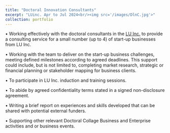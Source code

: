 ```yaml
---
title: "Doctoral Innovation Consultants"
excerpt: "LUinc. Apr to Jul 2024<br/><img src='/images/DlnC.jpg'>"
collection: portfolio
---
```


•	Working effectively with the doctoral consultants in the [LU Inc.](https://www.lusep.co.uk/lu-inc) to provide a consulting service for a small number (up to 4) of start-up businesses from LU Inc.

•	Working with the team to deliver on the start-up business challenges, meeting defined milestones according to agreed deadlines. This support could include, but is not limited to, completing market research, strategic or financial planning or stakeholder mapping for business clients.

•	To participate in LU Inc. induction and training sessions.

•	To abide by agreed confidentiality terms stated in a signed non-disclosure agreement.

•	Writing a brief report on experiences and skills developed that can be shared with potential external funders.

•	Supporting other relevant Doctoral Collage Business and Enterprise activities and or business events.
